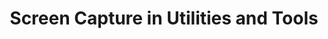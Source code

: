 ---
layout: category
category: screen-capture
title: Screen Capture in Utilities and Tools
description: Screen capture tools are used to take screenshots or record videos of a device or computer screen for various purposes, including tutorials or presentations.
permalink: /screen-capture/
---